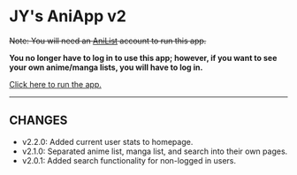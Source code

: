 # JY's AniApp v2

~~Note: You will need an [AniList](https://anilist.co) account to run this app.~~

**You no longer have to log in to use this app; however, if you want to see your own anime/manga lists, you will have to log in.**

[Click here to run the app.](https://jys-aniapp-v2.herokuapp.com)

---

## CHANGES
- v2.2.0: Added current user stats to homepage.
- v2.1.0: Separated anime list, manga list, and search into their own pages.
- v2.0.1: Added search functionality for non-logged in users.
